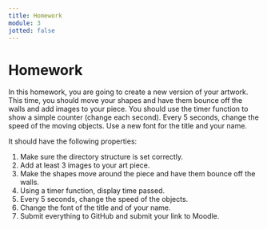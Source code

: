 ```yaml
---
title: Homework
module: 3
jotted: false
---
```


# Homework

In this homework, you are going to create a new version of your artwork. This time, you should move your shapes and have them bounce off the walls and add images to your piece.  You should use the timer function to show a simple counter (change each second). Every 5 seconds, change the speed of the moving objects.   Use a new font for the title and your name.

It should have the following properties:
1.	Make sure the directory structure is set correctly.
2.	Add at least 3 images to your art piece.
3.	Make the shapes move around the piece and have them bounce off the walls.
4.  Using a timer function, display time passed.
5.  Every 5 seconds, change the speed of the objects.
6.	Change the font of the title and of your name.
7.  Submit everything to GitHub and submit your link to Moodle.
